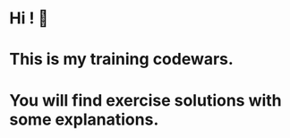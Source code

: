 # Hi ! 👋
# This is my training codewars.
# You will find exercise solutions with some explanations.
